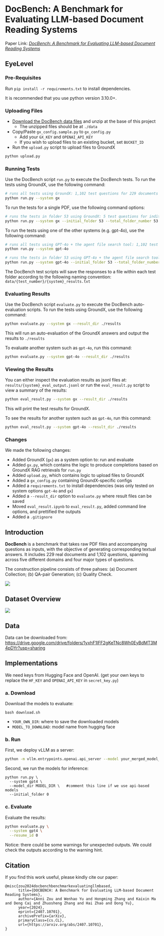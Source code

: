# DocBench: A Benchmark for Evaluating LLM-based Document Reading Systems
Paper Link: _[DocBench: A Benchmark for Evaluating LLM-based Document Reading Systems](https://arxiv.org/pdf/2407.10701)_

## EyeLevel

### Pre-Requisites

Run `pip install -r requirements.txt` to install dependencies.

It is recommended that you use python version 3.10.0+.

### Uploading Files

- [Download the DocBench data files](#data) and unzip at the base of this project
  - The unzipped files should be at `./data`
- Copy/Paste `gx_config.sample.py` to `gx_config.py`
  - Add your `GX_KEY` and `OPENAI_API_KEY`
  - If you wish to upload files to an existing bucket, set `BUCKET_ID`
- Run the `upload.py` script to upload files to GroundX
```bash
python upload.py
```

### Running Tests

Use the DocBench script `run.py` to execute the DocBench tests. To run the tests using GroundX, use the following command:

```bash
# runs all tests using GroundX: 1,102 test questions for 229 documents
python run.py --system gx
```

To run the tests for a single PDF, use the following command options:

```bash
# runs the tests in folder 53 using GroundX: 5 test questions for inditex_2021.pdf
python run.py --system gx --initial_folder 53 --total_folder_number 53
```

To run the tests using one of the other systems (e.g. gpt-4o), use the following command:

```bash
# runs all tests using GPT-4o + the agent file search tool: 1,102 test questions for 229 documents
python run.py --system gpt-4o
```

```bash
# runs the tests in folder 53 using GPT-4o + the agent file search tool: 5 test questions for inditex_2021.pdf
python run.py --system gpt-4o --initial_folder 53 --total_folder_number 53
```

The DocBench test scripts will save the responses to a file within each test folder according to the following naming convention: `data/{test_number}/{system}_results.txt`


### Evaluating Results

Use the DocBench script `evaluate.py` to execute the DocBench auto-evaluation scripts. To run the tests using GroundX, use the following command:

```bash
python evaluate.py --system gx --result_dir ./results
```

This will run an auto-evaluation of the GroundX answers and output the results to `./results`

To evaluate another system such as `gpt-4o`, run this command:

```bash
python evaluate.py --system gpt-4o --result_dir ./results
```

### Viewing the Results

You can either inspect the evaluation results as jsonl files at: `results/{system}_eval_output.jsonl` or run the `eval_result.py` script to view a summary of the results:

```bash
python eval_result.py --system gx --result_dir ./results
```

This will print the test results for GroundX.

To see the results for another system such as `gpt-4o`, run this command:

```bash
python eval_result.py --system gpt-4o --result_dir ./results
```

### Changes

We made the following changes:

- Added GroundX (`gx`) as a system option to: run and evaluate
- Added `gx.py`, which contains the logic to produce completions based on GroundX RAG retrievals for `run.py`
- Added `upload.py`, which contains logic to upload files to GroundX
- Added a `gx_config.py` containing GroundX-specific configs
- Added a `requirements.txt` to install dependencies (was only tested on system options `gpt-4o` and `gx`)
- Added a `--result_dir` option to `evaluate.py` where result files can be saved
- Moved `eval_result.ipynb` to `eval_result.py`, added command line options, and prettified the outputs
- Added a `.gitignore`

## Introduction

**DocBench** is a benchmark that takes raw PDF files and accompanying questions as inputs, with the objective of generating corresponding textual answers. It includes 229 real documents and 1,102 questions, spanning across five different domains and four major types of questions.

The construction pipeline consists of three pahses: (a) Document Collection; (b) QA-pair Generation; (c) Quality Check.

![](figs/intro.png)



## Dataset Overview

![](figs/dataset.png)

## Data

Data can be downloaded from: https://drive.google.com/drive/folders/1yxhF1lFF2gKeTNc8Wh0EyBdMT3M4pDYr?usp=sharing

## Implementations

We need keys from Hugging Face and OpenAI. (get your own keys to replace the `HF_KEY` and `OPENAI_API_KEY` in `secret_key.py`)

### a. Download

Download the models to evaluate: 

```
bash download.sh
```

- ```YOUR_OWN_DIR```: where to save the downloaded models
- ```MODEL_TO_DOWNLOAD```: model name from hugging face

### b. Run

First, we deploy vLLM as a server:

```bash
python -m vllm.entrypoints.openai.api_server --model your_merged_model_output_path --served-model-name my_model --worker-use-ray --tensor-parallel-size 8 --port 8081 --host 0.0.0.0 --trust-remote-code --max-model-len 8192
```

Second, we run the models for inference:

```
python run.py \
  --system gpt4 \
  --model_dir MODEL_DIR \	#comment this line if we use api-based models
  --initial_folder 0
```

### c. Evaluate

Evaluate the results:

```bash
python evaluate.py \
  --system gpt4 \
  --resume_id 0
```

Notice: there could be some warnings for unexpected outputs. We could check the outputs according to the warning hint.


## Citation
If you find this work useful, please kindly cite our paper:
```
@misc{zou2024docbenchbenchmarkevaluatingllmbased,
      title={DOCBENCH: A Benchmark for Evaluating LLM-based Document Reading Systems}, 
      author={Anni Zou and Wenhao Yu and Hongming Zhang and Kaixin Ma and Deng Cai and Zhuosheng Zhang and Hai Zhao and Dong Yu},
      year={2024},
      eprint={2407.10701},
      archivePrefix={arXiv},
      primaryClass={cs.CL},
      url={https://arxiv.org/abs/2407.10701}, 
}
```
